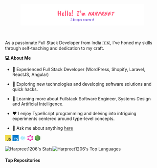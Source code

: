 <p align="center"><a href="https://www.linkedin.com/services/page/b14031319a83aab72b/"><img width="80%" alt="Hello, I'm Harpreet. I do open source!" src="./assets/gh-readme-header.png" /></a></p>

<br />

As a passionate Full Stack Developer from India 🇮🇳, I've honed my skills through self-teaching and dedication to my craft.

**💻 About Me**

- 💼 Experienced Full Stack Developer (WordPress, Shopify, Laravel, ReactJS, Angular)

- 🤔 Exploring new technologies and developing software solutions and quick hacks.

- 🌱 Learning more about Fullstack Software Engineer, Systems Design and Artificial Intelligence.

- ❤️ I enjoy TypeScript programming and delving into intriguing experiments centered around type-level concepts.

- 💬 Ask me about anything [here](https://www.linkedin.com/in/harpreet-singh-a50699b2/)

<code><img height="20" alt="javascript" src="https://raw.githubusercontent.com/github/explore/80688e429a7d4ef2fca1e82350fe8e3517d3494d/topics/javascript/javascript.png"></code>
<code><img height="20" alt="typescript" src="https://raw.githubusercontent.com/github/explore/80688e429a7d4ef2fca1e82350fe8e3517d3494d/topics/typescript/typescript.png"></code>
<code><img height="20" alt="react" src="https://raw.githubusercontent.com/github/explore/80688e429a7d4ef2fca1e82350fe8e3517d3494d/topics/react/react.png"></code>
<code><img height="20" alt="graphql" src="https://raw.githubusercontent.com/github/explore/5c058a388828bb5fde0bcafd4bc867b5bb3f26f3/topics/graphql/graphql.png"></code>
<code><img height="20" alt="nodejs" src="https://raw.githubusercontent.com/github/explore/80688e429a7d4ef2fca1e82350fe8e3517d3494d/topics/nodejs/nodejs.png"></code>    

![Harpreet1206's Stats](https://github-readme-stats.vercel.app/api?username=Harpreet1206&theme=vue&show_icons=true&hide_border=true&count_private=true)![Harpreet1206's Top Languages](https://github-readme-stats.vercel.app/api/top-langs/?username=Harpreet1206&theme=vue&show_icons=true&hide_border=true&layout=compact)

#### Top Repositories
